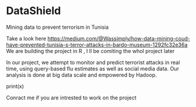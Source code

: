 # DataShield
Mining data to prevent terrorism in Tunisia

Take a look here 
https://medium.com/@Wassimply/how-data-mining-coud-have-prevented-tunisia-s-terror-attacks-in-bardo-museum-1292fc32e36a
We are building the project in R , I ll be comiting the whol project later 

In our project, we attempt to monitor and predict terrorist attacks in real time, using query-based flu estimates as well as social media data. Our analysis is done at big data scale and empowered by Hadoop.



 
print(x)

Conract me if you are intrested to work on the project 
